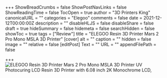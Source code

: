 +++
ShowBreadCrumbs = false
ShowPostNavLinks = false
ShowReadingTime = false
TocOpen = true
author = "3D Printers King"
canonicalURL = ""
categories = "Elegoo"
comments = false
date = 2021-12-12T00:00:00Z
description = ""
disableHLJS = false
disableShare = false
draft = true
hideSummary = false
hidemeta = false
searchHidden = false
showToc = true
tags = ["Review"]
title = "ELEGOO Resin 3D Printer Mars 2 Pro Mono MSLA 3D Printer"
[cover]
alt = ""
caption = ""
hidden = false
image = ""
relative = false
[editPost]
Text = ""
URL = ""
appendFilePath = false

+++
![ELEGOO Resin 3D Printer Mars 2 Pro Mono MSLA 3D Printer UV Photocuring LCD Resin 3D Printer with 6.08 inch 2K Monochrome LCD,](https://images-na.ssl-images-amazon.com/images/I/6197AvyFaoL._AC_UL604_SR604,400_.jpg)
